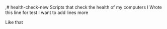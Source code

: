 ,# health-check-new
Scripts that check the health of my computers
I Wrote this line for test
I want to add lines more

Like that
